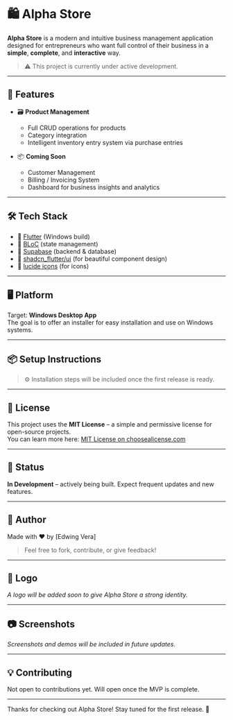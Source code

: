 # 🛍️ Alpha Store

**Alpha Store** is a modern and intuitive business management application designed for entrepreneurs who want full control of their business in a **simple**, **complete**, and **interactive** way.

> ⚠️ This project is currently under active development.

---

## 🚀 Features

- 🗃️ **Product Management**
  - Full CRUD operations for products
  - Category integration
  - Intelligent inventory entry system via purchase entries

- 📦 **Coming Soon**
  - Customer Management
  - Billing / Invoicing System
  - Dashboard for business insights and analytics

---

## 🛠️ Tech Stack

- 🧩 [Flutter](https://flutter.dev/) (Windows build)
- 🧠 [BLoC](https://bloclibrary.dev/) (state management)
- 🧰 [Supabase](https://supabase.com/) (backend & database)
- 🎨 [shadcn_flutter/ui](https://pub.dev/packages/shadcn_flutter) (for beautiful component design)
- 🔆 [lucide icons](https://lucide.dev/) (for icons)

---

## 🖥️ Platform

Target: **Windows Desktop App**  
The goal is to offer an installer for easy installation and use on Windows systems.

---

## 📦 Setup Instructions

> ⚙️ Installation steps will be included once the first release is ready.

---

## 🔖 License

This project uses the **MIT License** – a simple and permissive license for open-source projects.  
You can learn more here: [MIT License on choosealicense.com](https://choosealicense.com/licenses/mit/)

---

## 📌 Status

**In Development** – actively being built. Expect frequent updates and new features.

---

## 👤 Author

Made with ❤️ by [Edwing Vera]  
> Feel free to fork, contribute, or give feedback!

---

## 🎨 Logo

_A logo will be added soon to give Alpha Store a strong identity._

---

## 📷 Screenshots

_Screenshots and demos will be included in future updates._

---

## 💡 Contributing

Not open to contributions yet. Will open once the MVP is complete.

---

Thanks for checking out Alpha Store! Stay tuned for the first release. 🚀
